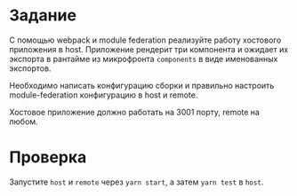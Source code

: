 # Задание

С помощью webpack и module federation реализуйте работу хостового приложения в host. Приложение рендерит три компонента и ожидает их экспорта в рантайме из микрофронта `components` в виде именованных экспортов.

Необходимо написать конфигурацию сборки и правильно настроить module-federation конфигурацию в host и remote.

Хостовое приложение должно работать на 3001 порту, remote на любом.

# Проверка

Запустите `host` и `remote` через `yarn start`, а затем `yarn test` в `host`.
